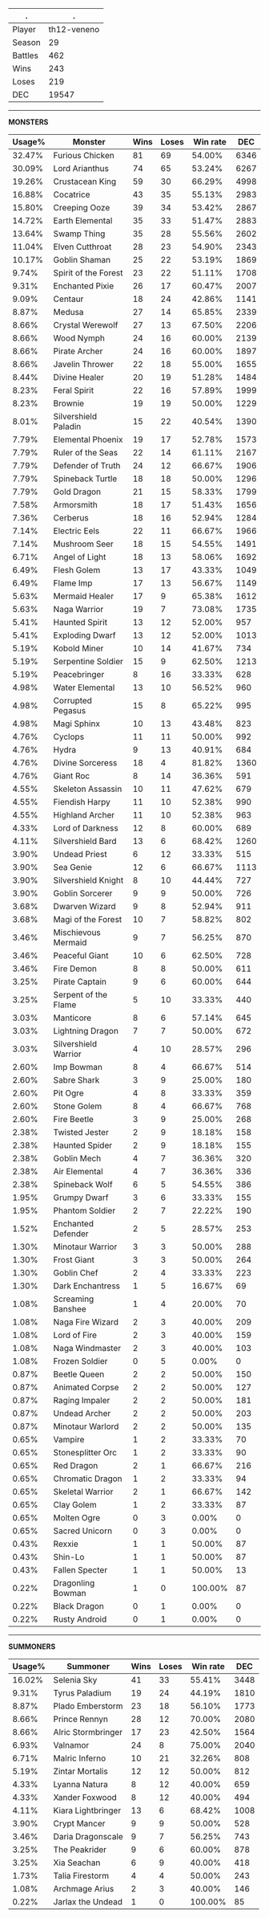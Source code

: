 .|.
|-|-
Player|th12-veneno
Season|29
Battles|462
Wins|243
Loses|219
DEC|19547

---
**MONSTERS**

Usage%|Monster|Wins|Loses|Win rate|DEC|
-|-|-|-|-|-|
32.47%|Furious Chicken|81|69|54.00%|6346|
30.09%|Lord Arianthus|74|65|53.24%|6267|
19.26%|Crustacean King|59|30|66.29%|4998|
16.88%|Cocatrice|43|35|55.13%|2983|
15.80%|Creeping Ooze|39|34|53.42%|2867|
14.72%|Earth Elemental|35|33|51.47%|2883|
13.64%|Swamp Thing|35|28|55.56%|2602|
11.04%|Elven Cutthroat|28|23|54.90%|2343|
10.17%|Goblin Shaman|25|22|53.19%|1869|
9.74%|Spirit of the Forest|23|22|51.11%|1708|
9.31%|Enchanted Pixie|26|17|60.47%|2007|
9.09%|Centaur|18|24|42.86%|1141|
8.87%|Medusa|27|14|65.85%|2339|
8.66%|Crystal Werewolf|27|13|67.50%|2206|
8.66%|Wood Nymph|24|16|60.00%|2139|
8.66%|Pirate Archer|24|16|60.00%|1897|
8.66%|Javelin Thrower|22|18|55.00%|1655|
8.44%|Divine Healer|20|19|51.28%|1484|
8.23%|Feral Spirit|22|16|57.89%|1999|
8.23%|Brownie|19|19|50.00%|1229|
8.01%|Silvershield Paladin|15|22|40.54%|1390|
7.79%|Elemental Phoenix|19|17|52.78%|1573|
7.79%|Ruler of the Seas|22|14|61.11%|2167|
7.79%|Defender of Truth|24|12|66.67%|1906|
7.79%|Spineback Turtle|18|18|50.00%|1296|
7.79%|Gold Dragon|21|15|58.33%|1799|
7.58%|Armorsmith|18|17|51.43%|1656|
7.36%|Cerberus|18|16|52.94%|1284|
7.14%|Electric Eels|22|11|66.67%|1966|
7.14%|Mushroom Seer|18|15|54.55%|1491|
6.71%|Angel of Light|18|13|58.06%|1692|
6.49%|Flesh Golem|13|17|43.33%|1049|
6.49%|Flame Imp|17|13|56.67%|1149|
5.63%|Mermaid Healer|17|9|65.38%|1612|
5.63%|Naga Warrior|19|7|73.08%|1735|
5.41%|Haunted Spirit|13|12|52.00%|957|
5.41%|Exploding Dwarf|13|12|52.00%|1013|
5.19%|Kobold Miner|10|14|41.67%|734|
5.19%|Serpentine Soldier|15|9|62.50%|1213|
5.19%|Peacebringer|8|16|33.33%|628|
4.98%|Water Elemental|13|10|56.52%|960|
4.98%|Corrupted Pegasus|15|8|65.22%|995|
4.98%|Magi Sphinx|10|13|43.48%|823|
4.76%|Cyclops|11|11|50.00%|992|
4.76%|Hydra|9|13|40.91%|684|
4.76%|Divine Sorceress|18|4|81.82%|1360|
4.76%|Giant Roc|8|14|36.36%|591|
4.55%|Skeleton Assassin|10|11|47.62%|679|
4.55%|Fiendish Harpy|11|10|52.38%|990|
4.55%|Highland Archer|11|10|52.38%|963|
4.33%|Lord of Darkness|12|8|60.00%|689|
4.11%|Silvershield Bard|13|6|68.42%|1260|
3.90%|Undead Priest|6|12|33.33%|515|
3.90%|Sea Genie|12|6|66.67%|1113|
3.90%|Silvershield Knight|8|10|44.44%|727|
3.90%|Goblin Sorcerer|9|9|50.00%|726|
3.68%|Dwarven Wizard|9|8|52.94%|911|
3.68%|Magi of the Forest|10|7|58.82%|802|
3.46%|Mischievous Mermaid|9|7|56.25%|870|
3.46%|Peaceful Giant|10|6|62.50%|728|
3.46%|Fire Demon|8|8|50.00%|611|
3.25%|Pirate Captain|9|6|60.00%|644|
3.25%|Serpent of the Flame|5|10|33.33%|440|
3.03%|Manticore|8|6|57.14%|645|
3.03%|Lightning Dragon|7|7|50.00%|672|
3.03%|Silvershield Warrior|4|10|28.57%|296|
2.60%|Imp Bowman|8|4|66.67%|514|
2.60%|Sabre Shark|3|9|25.00%|180|
2.60%|Pit Ogre|4|8|33.33%|359|
2.60%|Stone Golem|8|4|66.67%|768|
2.60%|Fire Beetle|3|9|25.00%|268|
2.38%|Twisted Jester|2|9|18.18%|158|
2.38%|Haunted Spider|2|9|18.18%|155|
2.38%|Goblin Mech|4|7|36.36%|320|
2.38%|Air Elemental|4|7|36.36%|336|
2.38%|Spineback Wolf|6|5|54.55%|386|
1.95%|Grumpy Dwarf|3|6|33.33%|155|
1.95%|Phantom Soldier|2|7|22.22%|190|
1.52%|Enchanted Defender|2|5|28.57%|253|
1.30%|Minotaur Warrior|3|3|50.00%|288|
1.30%|Frost Giant|3|3|50.00%|264|
1.30%|Goblin Chef|2|4|33.33%|223|
1.30%|Dark Enchantress|1|5|16.67%|69|
1.08%|Screaming Banshee|1|4|20.00%|70|
1.08%|Naga Fire Wizard|2|3|40.00%|209|
1.08%|Lord of Fire|2|3|40.00%|159|
1.08%|Naga Windmaster|2|3|40.00%|103|
1.08%|Frozen Soldier|0|5|0.00%|0|
0.87%|Beetle Queen|2|2|50.00%|150|
0.87%|Animated Corpse|2|2|50.00%|127|
0.87%|Raging Impaler|2|2|50.00%|181|
0.87%|Undead Archer|2|2|50.00%|203|
0.87%|Minotaur Warlord|2|2|50.00%|135|
0.65%|Vampire|1|2|33.33%|70|
0.65%|Stonesplitter Orc|1|2|33.33%|90|
0.65%|Red Dragon|2|1|66.67%|216|
0.65%|Chromatic Dragon|1|2|33.33%|94|
0.65%|Skeletal Warrior|2|1|66.67%|142|
0.65%|Clay Golem|1|2|33.33%|87|
0.65%|Molten Ogre|0|3|0.00%|0|
0.65%|Sacred Unicorn|0|3|0.00%|0|
0.43%|Rexxie|1|1|50.00%|87|
0.43%|Shin-Lo|1|1|50.00%|87|
0.43%|Fallen Specter|1|1|50.00%|13|
0.22%|Dragonling Bowman|1|0|100.00%|87|
0.22%|Black Dragon|0|1|0.00%|0|
0.22%|Rusty Android|0|1|0.00%|0|

---
**SUMMONERS**

Usage%|Summoner|Wins|Loses|Win rate|DEC|
-|-|-|-|-|-|
16.02%|Selenia Sky|41|33|55.41%|3448|
9.31%|Tyrus Paladium|19|24|44.19%|1810|
8.87%|Plado Emberstorm|23|18|56.10%|1773|
8.66%|Prince Rennyn|28|12|70.00%|2080|
8.66%|Alric Stormbringer|17|23|42.50%|1564|
6.93%|Valnamor|24|8|75.00%|2040|
6.71%|Malric Inferno|10|21|32.26%|808|
5.19%|Zintar Mortalis|12|12|50.00%|812|
4.33%|Lyanna Natura|8|12|40.00%|659|
4.33%|Xander Foxwood|8|12|40.00%|494|
4.11%|Kiara Lightbringer|13|6|68.42%|1008|
3.90%|Crypt Mancer|9|9|50.00%|528|
3.46%|Daria Dragonscale|9|7|56.25%|743|
3.25%|The Peakrider|9|6|60.00%|878|
3.25%|Xia Seachan|6|9|40.00%|418|
1.73%|Talia Firestorm|4|4|50.00%|243|
1.08%|Archmage Arius|2|3|40.00%|146|
0.22%|Jarlax the Undead|1|0|100.00%|85|
